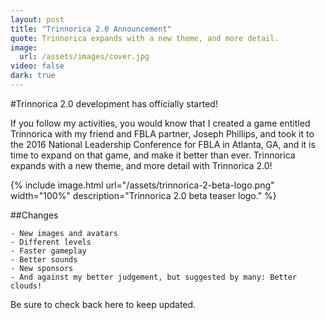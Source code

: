 ```yaml
---
layout: post
title: "Trinnorica 2.0 Announcement"
quote: Trinnorica expands with a new theme, and more detail.
image: 
  url: /assets/images/cover.jpg
video: false
dark: true
---
```


#Trinnorica 2.0 development has officially started!

If you follow my activities, you would know that I created a game entitled Trinnorica with my friend and FBLA partner, Joseph Phillips, and took it to the 2016 National Leadership Conference for FBLA in Atlanta, GA, and it is time to expand on that game, and make it better than ever. Trinnorica expands with a new theme, and more detail with Trinnorica 2.0!

{% include image.html url="/assets/trinnorica-2-beta-logo.png" width="100%" description="Trinnorica 2.0 beta teaser logo." %}

##Changes

```
- New images and avatars
- Different levels
- Faster gameplay
- Better sounds
- New sponsors
- And against my better judgement, but suggested by many: Better clouds!
```

Be sure to check back here to keep updated.
